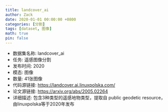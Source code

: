 ```yaml
---
title: landcover_ai
author: Zack
date: 2020-01-01 00:00:00 +0800
categories: [分割]
tags: [dataset, 图像]
math: true
pin: false
---
```

- 数据集名称: landcover_ai
- 任务: 遥感图像分割
- 发布时间: 2020
- 模态: 图像
- 数量: 41张图像
- 代码源链接: https://landcover.ai.linuxpolska.com/
- 论文源链接: https://arxiv.org/abs/2005.02264
- 详细描述: 包含3种类型的遥感地物类型，提取自  public geodetic resource，由linuxpolska等于2020年发布
